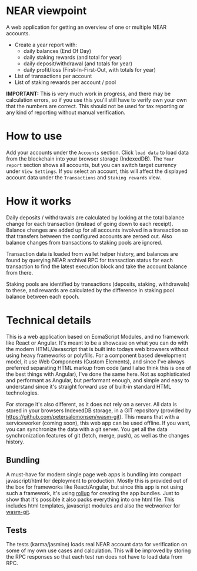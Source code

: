 NEAR viewpoint
==============

A web application for getting an overview of one or multiple NEAR accounts.

- Create a year report with:
  - daily balances (End Of Day)
  - daily staking rewards (and total for year)
  - daily deposit/withdrawal (and totals for year)
  - daily profit/loss (First-In-First-Out, with totals for year)
- List of transactions per account
- List of staking rewards per account / pool

**IMPORTANT:** This is very much work in progress, and there may be calculation errors, so if you use this you'll still have to verify own your own that the numbers are correct. This should not be used for tax reporting or any kind of reporting without manual verification.

# How to use

Add your accounts under the `Accounts` section. Click `load data` to load data from the blockchain into your browser storage (IndexedDB). The `Year report` section shows all accounts, but you can switch target currency under `View Settings`. If you select an account, this will affect the displayed account data under the `Transactions` and `Staking rewards` view.

# How it works

Daily deposits / withdrawals are calculated by looking at the total balance change for each transaction (instead of going down to each receipt). Balance changes are added up for all accounts involved in a transaction so that transfers between the configured accounts are zeroed out. Also balance changes from transactions to staking pools are ignored.

Transaction data is loaded from wallet helper history, and balances are found by querying NEAR archival RPC for transaction status for each transaction to find the latest execution block and take the account balance from there.

Staking pools are identified by transactions (deposits, staking, withdrawals) to these, and rewards are calculated by the difference in staking pool balance between each epoch.

# Technical details

This is a web application based on EcmaScript Modules, and no framework like React or Angular. It's meant to be a showcase on what you can do with the modern HTML/Javascript that is built into todays web browsers without using heavy frameworks or polyfills. For a component based development model, it use Web Components (Custom Elements), and since I've always preferred separating HTML markup from code (and I also think this is one of the best things with Angular), I've done the same here. Not as sophisticated and performant as Angular, but performant enough, and simple and easy to understand since it's straight forward use of built-in standard HTML technologies.

For storage it's also different, as it does not rely on a server. All data is stored in your browsers IndexedDB storage, in a GIT repository (provided by https://github.com/petersalomonsen/wasm-git). This means that with a serviceworker (coming soon), this web app can be used offline. If you want, you can synchronize the data with a git server. You get all the data synchronization features of git (fetch, merge, push), as well as the changes history.

## Bundling

A must-have for modern single page web apps is bundling into compact javascript/html for deployment to production. Mostly this is provided out of the box for frameworks like React/Angular, but since this app is not using such a framework, it's using [rollup](rollup.config.js) for creating the app bundles. Just to show that it's possible it also packs everything into one html file. This includes html templates, javascript modules and also the webworker for [wasm-git](public_html/storage/wasmgitworker.js).

## Tests

The tests (karma/jasmine) loads real NEAR account data for verification on some of my own use cases and calculation. This will be improved by storing the RPC responses so that each test run does not have to load data from RPC.


